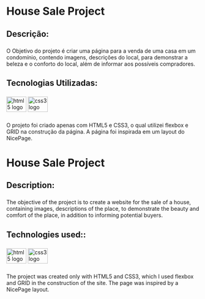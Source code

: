 <h1 align="left">House Sale Project</h1>

###

<h2 align="left">Descrição:</h2>

###

<p align="left">O Objetivo do projeto é criar uma página para a venda de uma casa em um condomínio, contendo imagens, descrições do local, para demonstrar a beleza e o conforto do local, além de informar aos possíveis compradores.</p>

###

<h2 align="left">Tecnologias Utilizadas:</h2>

###

<div align="left">
  <img src="https://cdn.jsdelivr.net/gh/devicons/devicon/icons/html5/html5-original.svg" height="40" width="52" alt="html5 logo"  />
  <img src="https://cdn.jsdelivr.net/gh/devicons/devicon/icons/css3/css3-original.svg" height="40" width="52" alt="css3 logo"  />
</div>

###

<p align="left">O projeto foi criado apenas com HTML5 e CSS3, o qual utilizei flexbox e GRID na construção da página. A página foi inspirada em um layout do NicePage.</p>

###


<h1 align="left">House Sale Project</h1>

###

<h2 align="left">Description:</h2>

###

<p align="left">The objective of the project is to create a website for the sale of a house, containing images, descriptions of the place, to demonstrate the beauty and comfort of the place, in addition to informing potential buyers.</p>

###

<h2 align="left">Technologies used::</h2>

###

<div align="left">
  <img src="https://cdn.jsdelivr.net/gh/devicons/devicon/icons/html5/html5-original.svg" height="40" width="52" alt="html5 logo"  />
  <img src="https://cdn.jsdelivr.net/gh/devicons/devicon/icons/css3/css3-original.svg" height="40" width="52" alt="css3 logo"  />
</div>

###

<p align="left">The project was created only with HTML5 and CSS3, which I used flexbox and GRID in the construction of the site. The page was inspired by a NicePage layout.</p>

###